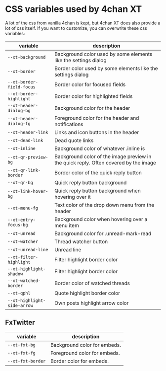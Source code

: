 # CSS variables used by 4chan XT

A lot of the css from vanilla 4chan is kept, but 4chan XT does also provide a lot of css itself. If you want to
customize, you can overwrite these css variables:

| variable | description |
| -------- | ----------- |
| `--xt-background` | Background color used by some elements like the settings dialog |
| `--xt-border` | Border color used by some elements like the settings dialog |
| `--xt-border-field-focus` | Border color for focused fields |
| `--xt-border-highlight` | Border color for highlighted fields |
| `--xt-header-dialog-bg` | Background color for the header |
| `--xt-header-dialog-fg` | Foreground color for the header and notifications |
| `--xt-header-link` | Links and icon buttons in the header |
| `--xt-dead-link` | Dead quote links |
| `--xt-inline` | Background color of whatever .inline is |
| `--xt-qr-preview-bg` | Background color of the image preview in the quick reply. Often covered by the image |
| `--xt-qr-link-border` | Border color of the quick reply button |
| `--xt-qr-bg` | Quick reply button background |
| `--xt-link-hover-bg` | Quick reply button background when hovering over it |
| `--xt-menu-fg` | Text color of the drop down menu from the header |
| `--xt-entry-focus-bg` | Background color when hovering over a menu item |
| `--xt-unread` | Background color for .unread-mark-read |
| `--xt-watcher` | Thread watcher button |
| `--xt-unread-line` | Unread line |
| `--xt-filter-highlight` | Filter highlight border color |
| `--xt-highlight-shadow` | Filter highlight border color |
| `--xt-watched-border` | Border color of watched threads |
| `--xt-qphl` | Quote highlight border color |
| `--xt-highlight-side-arrow` | Own posts highlight arrow color |

## FxTwitter

| variable | description |
| -------- | ----------- |
| `--xt-fxt-bg` | Background color for embeds. |
| `--xt-fxt-fg` | Foreground color for embeds. |
| `--xt-fxt-border` | Border color for embeds. |
